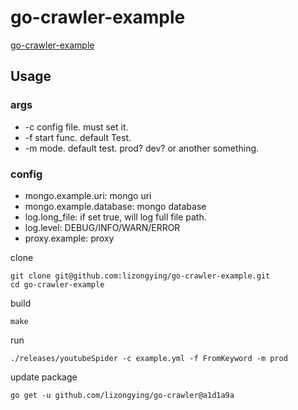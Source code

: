 # go-crawler-example

[go-crawler-example](https://github.com/lizongying/go-crawler-example)

## Usage

### args

* -c config file. must set it.
* -f start func. default Test.
* -m mode. default test. prod? dev? or another something.

### config

* mongo.example.uri: mongo uri
* mongo.example.database: mongo database
* log.long_file: if set true, will log full file path.
* log.level: DEBUG/INFO/WARN/ERROR
* proxy.example: proxy

clone

```shell
git clone git@github.com:lizongying/go-crawler-example.git
cd go-crawler-example

```

build

```shell
make
```

run

```shell
./releases/youtubeSpider -c example.yml -f FromKeyword -m prod
```

update package

```shell
go get -u github.com/lizongying/go-crawler@a1d1a9a
```